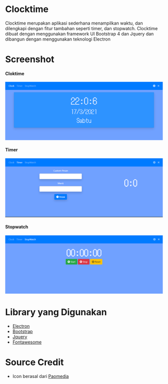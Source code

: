 # Clocktime

Clocktime merupakan aplikasi sederhana menampilkan waktu, dan dilengkapi dengan fitur tambahan seperti timer, dan stopwatch. Clocktime dibuat dengan menggunakan framework UI Bootstrap 4 dan Jquery dan dibangun dengan menggunakan teknologi Electron

# Screenshot

#### Cloktime
![clocktime](ss/clock.png)
#### Timer
![timer](ss/timer.png)
#### Stopwatch
![stopwatch](ss/stopwatch.png)

# Library yang Digunakan

* [Electron](https://electronjs.org)
* [Bootstrap](https://getbootstrap.com)
* [Jquery](https://jquery.com)
* [Fontawesome](https://fontawesome.com)

# Source Credit

* Icon berasal dari [Paomedia](https://www.iconfinder.com/paomedia)